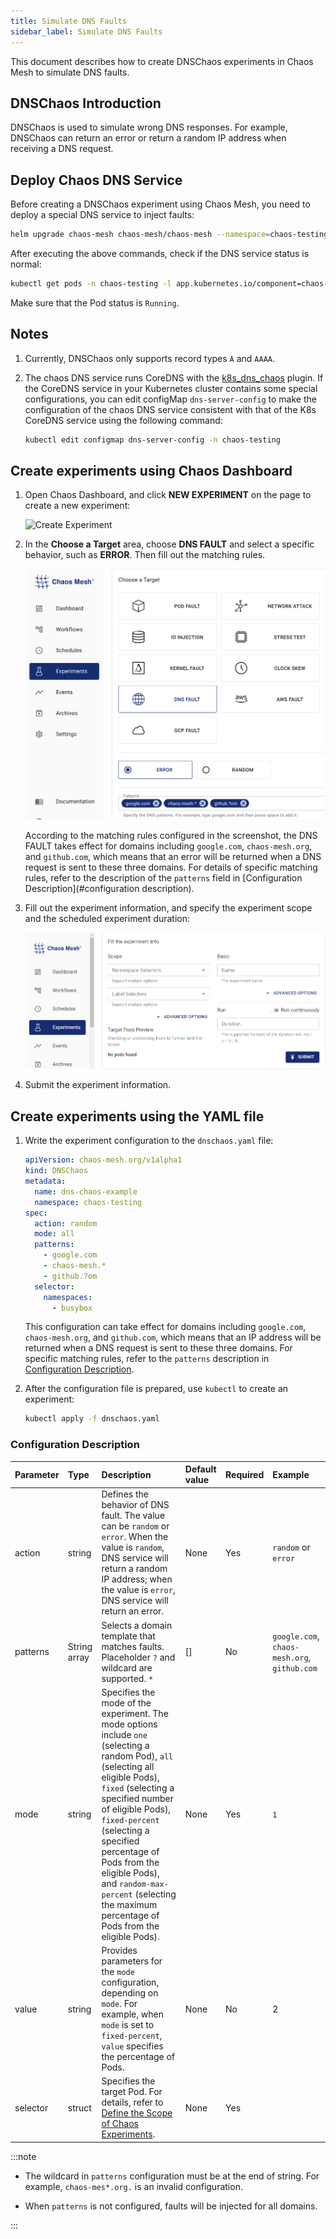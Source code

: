 ```yaml
---
title: Simulate DNS Faults
sidebar_label: Simulate DNS Faults
---
```


This document describes how to create DNSChaos experiments in Chaos Mesh to simulate DNS faults.

## DNSChaos Introduction

DNSChaos is used to simulate wrong DNS responses. For example, DNSChaos can return an error or return a random IP address when receiving a DNS request.

## Deploy Chaos DNS Service

Before creating a DNSChaos experiment using Chaos Mesh, you need to deploy a special DNS service to inject faults:

```bash
helm upgrade chaos-mesh chaos-mesh/chaos-mesh --namespace=chaos-testing --set dnsServer.create=true
```

After executing the above commands, check if the DNS service status is normal:

```bash
kubectl get pods -n chaos-testing -l app.kubernetes.io/component=chaos-dns-server
```

Make sure that the Pod status is `Running`.

## Notes

1. Currently, DNSChaos only supports record types `A` and `AAAA`.

2. The chaos DNS service runs CoreDNS with the [k8s_dns_chaos](https://github.com/chaos-mesh/k8s_dns_chaos) plugin. If the CoreDNS service in your Kubernetes cluster contains some special configurations, you can edit configMap `dns-server-config` to make the configuration of the chaos DNS service consistent with that of the K8s CoreDNS service using the following command:

   ```bash
   kubectl edit configmap dns-server-config -n chaos-testing
   ```

## Create experiments using Chaos Dashboard

1. Open Chaos Dashboard, and click **NEW EXPERIMENT** on the page to create a new experiment:

   ![Create Experiment](./img/create-new-exp.jpeg)

2. In the **Choose a Target** area, choose **DNS FAULT** and select a specific behavior, such as **ERROR**. Then fill out the matching rules.

   ![DNSChaos Experiment](./img/dnschaos-exp.png)

   According to the matching rules configured in the screenshot, the DNS FAULT takes effect for domains including `google.com`, `chaos-mesh.org`, and `github.com`, which means that an error will be returned when a DNS request is sent to these three domains. For details of specific matching rules, refer to the description of the `patterns` field in [Configuration Description](#configuration description).

3. Fill out the experiment information, and specify the experiment scope and the scheduled experiment duration:

   ![Experiment Information](./img/exp-info.png)

4. Submit the experiment information.

## Create experiments using the YAML file

1. Write the experiment configuration to the `dnschaos.yaml` file:

   ```yaml
   apiVersion: chaos-mesh.org/v1alpha1
   kind: DNSChaos
   metadata:
     name: dns-chaos-example
     namespace: chaos-testing
   spec:
     action: random
     mode: all
     patterns:
       - google.com
       - chaos-mesh.*
       - github.?om
     selector:
       namespaces:
         - busybox
   ```

   This configuration can take effect for domains including `google.com`, `chaos-mesh.org`, and `github.com`, which means that an IP address will be returned when a DNS request is sent to these three domains. For specific matching rules, refer to the `patterns` description in [Configuration Description](#configuration-description.md).

2. After the configuration file is prepared, use `kubectl` to create an experiment:

   ```bash
   kubectl apply -f dnschaos.yaml
   ```

### Configuration Description

| Parameter | Type         | Description                                                                                                                                                                                                                                                                                                                                                                 | Default value | Required | Example                                      |
|:--------- |:------------ |:--------------------------------------------------------------------------------------------------------------------------------------------------------------------------------------------------------------------------------------------------------------------------------------------------------------------------------------------------------------------------- |:------------- |:-------- |:-------------------------------------------- |
| action    | string       | Defines the behavior of DNS fault. The value can be `random` or `error`. When the value is `random`, DNS service will return a random IP address; when the value is `error`, DNS service will return an error.                                                                                                                                                               | None          | Yes      | `random` or `error`                          |
| patterns  | String array | Selects a domain template that matches faults. Placeholder `?` and wildcard are supported. `*`                                                                                                                                                                                                                                                                              | []            | No       | `google.com`, `chaos-mesh.org`, `github.com` |
| mode      | string       | Specifies the mode of the experiment. The mode options include `one` (selecting a random Pod), `all` (selecting all eligible Pods), `fixed` (selecting a specified number of eligible Pods), `fixed-percent` (selecting a specified percentage of Pods from the eligible Pods), and `random-max-percent` (selecting the maximum percentage of Pods from the eligible Pods). | None          | Yes      | `1`                                          |
| value     | string       | Provides parameters for the `mode` configuration, depending on `mode`. For example, when `mode` is set to `fixed-percent`, `value` specifies the percentage of Pods.                                                                                                                                                                                                         | None          | No       | 2                                            |
| selector  | struct       | Specifies the target Pod. For details, refer to [Define the Scope of Chaos Experiments](docs/define-chaos-experiment-scope.md).                                                                                                                                                                                                                                                          | None          | Yes      |                                              |

:::note

- The wildcard in `patterns` configuration must be at the end of string. For example, `chaos-mes*.org.` is an invalid configuration.

- When `patterns` is not configured, faults will be injected for all domains.

:::
